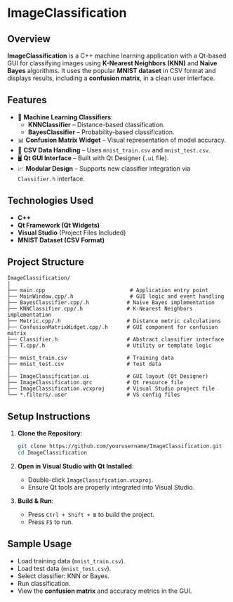 ﻿# ImageClassification

## Overview

**ImageClassification** is a C++ machine learning application with a Qt-based GUI for classifying images using **K-Nearest Neighbors (KNN)** and **Naive Bayes** algorithms. It uses the popular **MNIST dataset** in CSV format and displays results, including a **confusion matrix**, in a clean user interface.

## Features

- 🧠 **Machine Learning Classifiers**:
  - **KNNClassifier** – Distance-based classification.
  - **BayesClassifier** – Probability-based classification.
- 📊 **Confusion Matrix Widget** – Visual representation of model accuracy.
- 📂 **CSV Data Handling** – Uses `mnist_train.csv` and `mnist_test.csv`.
- 🖥️ **Qt GUI Interface** – Built with Qt Designer (`.ui` file).
- 📈 **Modular Design** – Supports new classifier integration via `Classifier.h` interface.

## Technologies Used

- **C++**
- **Qt Framework (Qt Widgets)**
- **Visual Studio** (Project Files Included)
- **MNIST Dataset (CSV Format)**

## Project Structure

```
ImageClassification/
│
├── main.cpp                           # Application entry point
├── MainWindow.cpp/.h                  # GUI logic and event handling
├── BayesClassifier.cpp/.h            # Naive Bayes implementation
├── KNNClassifier.cpp/.h              # K-Nearest Neighbors implementation
├── Metric.cpp/.h                     # Distance metric calculations
├── ConfusionMatrixWidget.cpp/.h      # GUI component for confusion matrix
├── Classifier.h                      # Abstract classifier interface
├── T.cpp/.h                          # Utility or template logic
│
├── mnist_train.csv                   # Training data
├── mnist_test.csv                    # Test data
│
├── ImageClassification.ui            # GUI layout (Qt Designer)
├── ImageClassification.qrc           # Qt resource file
├── ImageClassification.vcxproj       # Visual Studio project file
└── *.filters/.user                   # VS config files
```

## Setup Instructions

1. **Clone the Repository**:
   ```bash
   git clone https://github.com/yourusername/ImageClassification.git
   cd ImageClassification
   ```

2. **Open in Visual Studio with Qt Installed**:
   - Double-click `ImageClassification.vcxproj`.
   - Ensure Qt tools are properly integrated into Visual Studio.

3. **Build & Run**:
   - Press `Ctrl + Shift + B` to build the project.
   - Press `F5` to run.

## Sample Usage

- Load training data (`mnist_train.csv`).
- Load test data (`mnist_test.csv`).
- Select classifier: KNN or Bayes.
- Run classification.
- View the **confusion matrix** and accuracy metrics in the GUI.
